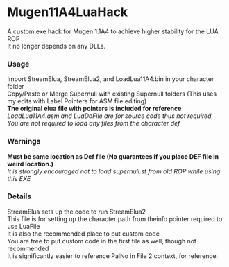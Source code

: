 # Mugen11A4LuaHack

A custom exe hack for Mugen 1.1A4 to achieve higher stability for the LUA ROP  
It no longer depends on any DLLs.  

### Usage 
Import StreamElua, StreamElua2, and LoadLua11A4.bin in your character folder  
Copy/Paste or Merge Supernull with existing Supernull folders (This uses my edits with Label Pointers for ASM file editing)  
**The original elua file with pointers is included for reference**  
*LoadLua11A4.asm and LuaDoFile are for source code thus not required.*  
*You are not required to load any files from the character def*  

### Warnings
**Must be same location as Def file (No guarantees if you place DEF file in weird location.)**  
*It is strongly encouraged not to load supernull.st from old ROP while using this EXE*  

### Details  
StreamElua sets up the code to run StreamElua2  
This file is for setting up the character path from theinfo pointer required to use LuaFile  
It is also the recommended place to put custom code  
You are free to put custom code in the first file as well, though not recommended  
It is significantly easier to reference PalNo in File 2 context, for reference.
